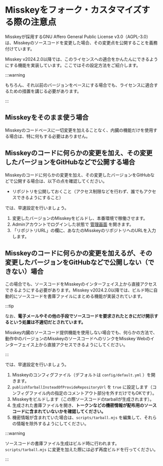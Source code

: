 # Misskeyをフォーク・カスタマイズする際の注意点

Misskeyが採用するGNU Affero General Public License v3.0（AGPL-3.0）は、Misskeyのソースコードを変更した場合、その変更点を公開することを義務付けています。

Misskey v2024.2.0以降では、このライセンスへの適合をかんたんにできるようにする機能を実装しています。ここではその設定方法をご紹介します。

:::warning

もちろん、それ以前のバージョンをベースにする場合でも、ライセンスに適合するための措置を講じる必要があります。

:::

## Misskeyをそのまま使う場合

Misskeyのコードベースに一切変更を加えることなく、内臓の機能だけを使用する場合は、特に何もする必要はありません。

## Misskeyのコードに何らかの変更を加え、その変更したバージョンをGitHubなどで公開する場合

Misskeyのコードに何らかの変更を加え、その変更したバージョンをGitHubなどで公開する場合は、以下の点を確認してください。

- リポジトリを公開しておくこと（アクセス制限などを行わず、誰でもアクセスできるようにすること）

では、早速設定を行いましょう。

1. 変更したバージョンのMisskeyをビルドし、本番環境で稼働させます。
2. Adminアカウントでログインした状態で [管理画面](x-mi-web://admin/settings) を開きます。
3. 「リポジトリURL」の欄に、あなたのMisskeyのリポジトリへのURLを入力します。

## Misskeyのコードに何らかの変更を加えるが、その変更したバージョンをGitHubなどで公開しない（できない）場合

この場合でも、ソースコードをMisskeyのインターフェイス上から直接アクセスできるようにする必要があります。Misskey v2024.2.0以降では、ビルド時に自動的にソースコードを書庫ファイルにまとめる機能が実装されています。

:::tip

なお、**電子メールやその他の手段でソースコードを要求されたときにだけ開示するという処置は不適切だとされています。**

Misskey内臓のソースコード提供機能を使用しない場合でも、何らかの方法で、動作中のバージョンのMisskeyのソースコードへのリンクをMisskey Webのインターフェイス上から直接アクセスできるようにしてください。

:::

では、早速設定を行いましょう。

1. Misskeyのコンフィグファイル（デフォルトは `config/default.yml` ）を開きます。
2. `publishTarballInsteadOfProvideRepositoryUrl` を `true` に設定します（コンフィグファイル内の指定のコメントアウト部分を外すだけでもOKです）。
3. Misskeyをビルドします（この際ソースコードのtarballが生成されます）。
4. 生成された書庫ファイルを開き、**トークンなどの機密情報が配布用のソースコードに含まれていないかを確認してください。**
5. 機密情報が含まれていた場合は、`scripts/tarball.mjs` を編集して、それらの情報を除外するようにしてください。

:::warning

ソースコードの書庫ファイル生成はビルド時に行われます。`scripts/tarball.mjs` に変更を加えた際には必ず再度ビルドを行ってください。

:::
